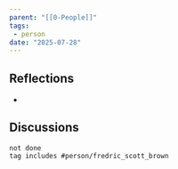 ```yaml
---
parent: "[[0-People]]"
tags:
 - person
date: "2025-07-28"
---
```

## Reflections
* 
## Discussions
```tasks
not done
tag includes #person/fredric_scott_brown
```
